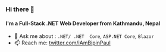 ### Hi there 👋

#### I'm a Full-Stack .NET Web Developer from Kathmandu, Nepal

- 💬 Ask me about : `.NET/ .NET  Core`, `ASP.NET Core`, `Blazor`
- 📫 Reach me: [twitter.com/iAmBipinPaul](https://twitter.com/iAmBipinPaul)

